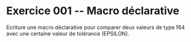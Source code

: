 # Exercice 001 -- Macro déclarative

Ecriture une macro déclarative pour comparer deux valeurs de type f64 avec une certaine valeur de tolérance (EPSILON).